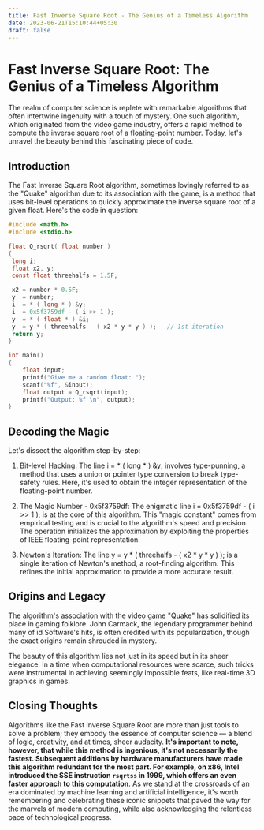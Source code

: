 ```yaml
---
title: Fast Inverse Square Root - The Genius of a Timeless Algorithm
date: 2023-06-21T15:10:44+05:30
draft: false
---
```


# **Fast Inverse Square Root: The Genius of a Timeless Algorithm**

The realm of computer science is replete with remarkable algorithms that often intertwine ingenuity with a touch of mystery. One such algorithm, which originated from the video game industry, offers a rapid method to compute the inverse square root of a floating-point number. Today, let's unravel the beauty behind this fascinating piece of code.

## **Introduction**

The Fast Inverse Square Root algorithm, sometimes lovingly referred to as the "Quake" algorithm due to its association with the game, is a method that uses bit-level operations to quickly approximate the inverse square root of a given float. Here's the code in question:

```c
#include <math.h>
#include <stdio.h>

float Q_rsqrt( float number )
{
 long i;
 float x2, y;
 const float threehalfs = 1.5F;

 x2 = number * 0.5F;
 y  = number;
 i  = * ( long * ) &y;                       
 i  = 0x5f3759df - ( i >> 1 );               
 y  = * ( float * ) &i;
 y  = y * ( threehalfs - ( x2 * y * y ) );   // 1st iteration
 return y;
}

int main()
{
	float input;
	printf("Give me a random float: ");
	scanf("%f", &input);
	float output = Q_rsqrt(input);
	printf("Output: %f \n", output);
}
```

## **Decoding the Magic**

Let's dissect the algorithm step-by-step:

1. Bit-level Hacking: The line i = * ( long * ) &y; involves type-punning, a method that uses a union or pointer type conversion to break type-safety rules. Here, it's used to obtain the integer representation of the floating-point number.

2. The Magic Number - 0x5f3759df: The enigmatic line i = 0x5f3759df - ( i >> 1 ); is at the core of this algorithm. This "magic constant" comes from empirical testing and is crucial to the algorithm's speed and precision. The operation initializes the approximation by exploiting the properties of IEEE floating-point representation.

3. Newton's Iteration: The line y = y * ( threehalfs - ( x2 * y * y ) ); is a single iteration of Newton's method, a root-finding algorithm. This refines the initial approximation to provide a more accurate result.

## **Origins and Legacy**

The algorithm's association with the video game "Quake" has solidified its place in gaming folklore. John Carmack, the legendary programmer behind many of id Software's hits, is often credited with its popularization, though the exact origins remain shrouded in mystery.

The beauty of this algorithm lies not just in its speed but in its sheer elegance. In a time when computational resources were scarce, such tricks were instrumental in achieving seemingly impossible feats, like real-time 3D graphics in games.

## **Closing Thoughts**

Algorithms like the Fast Inverse Square Root are more than just tools to solve a problem; they embody the essence of computer science — a blend of logic, creativity, and at times, sheer audacity. **It's important to note, however, that while this method is ingenious, it's not necessarily the fastest. Subsequent additions by hardware manufacturers have made this algorithm redundant for the most part. For example, on x86, Intel introduced the SSE instruction `rsqrtss` in 1999, which offers an even faster approach to this computation**. As we stand at the crossroads of an era dominated by machine learning and artificial intelligence, it's worth remembering and celebrating these iconic snippets that paved the way for the marvels of modern computing, while also acknowledging the relentless pace of technological progress.


